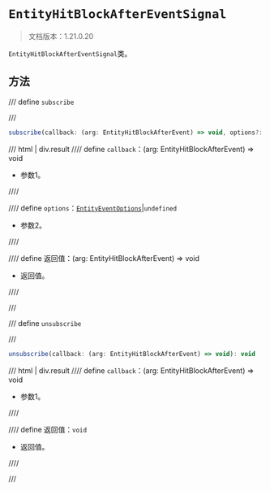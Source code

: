 # `EntityHitBlockAfterEventSignal`

> 文档版本：1.21.0.20

`EntityHitBlockAfterEventSignal`类。

## 方法

/// define
`subscribe`


///

```js
subscribe(callback: (arg: EntityHitBlockAfterEvent) => void, options?: EntityEventOptions): (arg: EntityHitBlockAfterEvent) => void
```

/// html | div.result
//// define
`callback`：(arg: EntityHitBlockAfterEvent) => void

- 参数1。


////

//// define
`options`：[`EntityEventOptions`](./entityeventoptions.md)|`undefined`

- 参数2。


////

//// define
返回值：(arg: EntityHitBlockAfterEvent) => void

- 返回值。


////

///


/// define
`unsubscribe`


///

```js
unsubscribe(callback: (arg: EntityHitBlockAfterEvent) => void): void
```

/// html | div.result
//// define
`callback`：(arg: EntityHitBlockAfterEvent) => void

- 参数1。


////

//// define
返回值：`void`

- 返回值。


////

///

